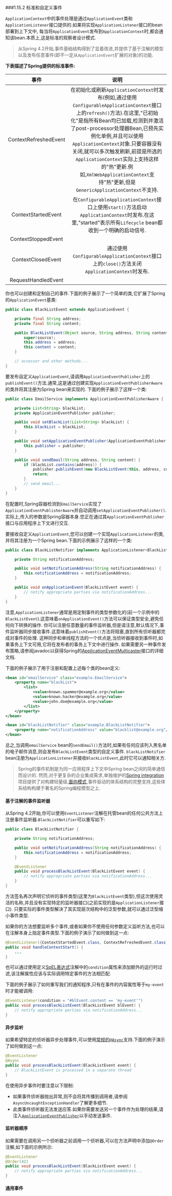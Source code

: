 ###1.15.2 标准和自定义事件

`ApplicationContext`中的事件处理是通过`ApplicationEvent`类和`ApplicationListener`接口提供的.如果将实现`ApplicationListener`接口的bean部署到上下文中,
每当将`ApplicationEvent`发布到`ApplicationContext`时,都会通知该bean.本质上,这是标准的观察者设计模式.

>从Spring 4.2开始,事件基础结构得到了显着改进,并提供了基于注解的模型以及发布任意事件(即不一定从`ApplicationEvent`扩展的对象)的功能.

**下表描述了Spring提供的标准事件:**


|事件|说明|
|:---:|:---:|
|ContextRefreshedEvent|在初始化或刷新`ApplicationContext`时发布(例如,通过使用`ConfigurableApplicationContext`接口上的`refresh()`方法).在这里,"已初始化"是指所有Bean均已加载,检测到并激活了post-processor处理器Bean,已预先实例化单例,并且可以使用`ApplicationContext`对象.只要容器没有关闭,就可以多次触发刷新,前提是所选的`ApplicationContext`实际上支持这样的"热"更新.例如,`XmlWebApplicationContext`支持"热"更新,但是`GenericApplicationContext`不支持.|
|ContextStartedEvent|在`ConfigurableApplicationContext`接口上使用`start()`方法启动`ApplicationContext`时发布.在这里,"started"表示所有`Lifecycle` bean都收到一个明确的启动信号.|
|ContextStoppedEvent||
|ContextClosedEvent|通过使用`ConfigurableApplicationContext`接口上的`close()`方法关闭`ApplicationContext`时发布.|
|RequestHandledEvent||


你也可以创建和定制自己的事件.下面的例子展示了一个简单的类,它扩展了Spring的`ApplicationEvent`基类:

```java
public class BlackListEvent extends ApplicationEvent {

    private final String address;
    private final String content;

    public BlackListEvent(Object source, String address, String content) {
        super(source);
        this.address = address;
        this.content = content;
    }

    // accessor and other methods...
}
```

要发布自定义`ApplicationEvent`,请调用`ApplicationEventPublisher`上的`publishEvent()`方法.通常,这是通过创建实现`ApplicationEventPublisherAware`的类并将其注册为Spring bean来实现的.
下面的例子展示了这样一个类:
```java
public class EmailService implements ApplicationEventPublisherAware {

    private List<String> blackList;
    private ApplicationEventPublisher publisher;

    public void setBlackList(List<String> blackList) {
        this.blackList = blackList;
    }

    public void setApplicationEventPublisher(ApplicationEventPublisher publisher) {
        this.publisher = publisher;
    }

    public void sendEmail(String address, String content) {
        if (blackList.contains(address)) {
            publisher.publishEvent(new BlackListEvent(this, address, content));
            return;
        }
        // send email...
    }
}
```

在配置时,Spring容器检测到`EmailService`实现了`ApplicationEventPublisherAware`并自动调用`setApplicationEventPublisher()`.
实际上,传入的参数是Spring容器本身.您正在通过其`ApplicationEventPublisher`接口与应用程序上下文进行交互.

要接收自定义`ApplicationEvent`,您可以创建一个实现`ApplicationListener`的类,并将其注册为一个Spring bean.下面的示例展示了这样的一个类:

```java
public class BlackListNotifier implements ApplicationListener<BlackListEvent> {

    private String notificationAddress;

    public void setNotificationAddress(String notificationAddress) {
        this.notificationAddress = notificationAddress;
    }

    public void onApplicationEvent(BlackListEvent event) {
        // notify appropriate parties via notificationAddress...
    }
}
```

注意,`ApplicationListener`通常是用定制事件的类型参数化的(前一个示例中的`BlackListEvent`).这意味着`onApplicationEvent()`方法可以保证类型安全,避免任何向下转换的操作.
你可以注册任意数量的事件监听器,但是请注意,默认情况下,事件监听器同步接收事件.这意味着`publishEvent()`方法将阻塞,直到所有侦听器都完成对事件的处理.
这种同步和单线程方法的一个优点是,当侦听器接收到事件时,如果事务上下文可用,它将在发布者的事务上下文中进行操作.
如果需要另一种事件发布策略,请参阅javadoc以获得Spring的[ApplicationEventMulticaster](https://docs.spring.io/spring-framework/docs/5.1.10.RELEASE/javadoc-api/org/springframework/context/event/ApplicationEventMulticaster.html)接口的详细文档.


下面的例子展示了用于注册和配置上述每个类的bean定义:

```xml
<bean id="emailService" class="example.EmailService">
    <property name="blackList">
        <list>
            <value>known.spammer@example.org</value>
            <value>known.hacker@example.org</value>
            <value>john.doe@example.org</value>
        </list>
    </property>
</bean>

<bean id="blackListNotifier" class="example.BlackListNotifier">
    <property name="notificationAddress" value="blacklist@example.org"/>
</bean>
```
总之,当调用`emailService` bean的`sendEmail()`方法时,如果有任何应该列入黑名单的电子邮件消息,则会发布`BlackListEvent`类型的自定义事件.
`blackListNotifier` bean注册为`ApplicationListener`并接收`BlackListEvent`,此时它可以通知相关方.

>Spring的事件机制是为同一应用程序上下文中Spring bean之间的简单通信而设计的.
>然而,对于更复杂的企业集成需求,单独维护的[Spring integration](https://spring.io/projects/spring-integration)项目提供了对构建轻量级,[面向模式](https://www.enterpriseintegrationpatterns.com/),事件驱动的体系结构的完整支持,这些体系结构构建于著名的Spring编程模型之上.


#### 基于注解的事件监听器

从Spring 4.2开始,你可以使用`EventListener`注解在托管bean的任何公共方法上注册事件监听器.`BlackListNotifier`可以重写如下:

```java
public class BlackListNotifier {

    private String notificationAddress;

    public void setNotificationAddress(String notificationAddress) {
        this.notificationAddress = notificationAddress;
    }

    @EventListener
    public void processBlackListEvent(BlackListEvent event) {
        // notify appropriate parties via notificationAddress...
    }
}
```
方法签名再次声明它侦听的事件类型(这里为`BlackListEvent`类型),但这次使用灵活的名称,并且没有实现特定的监听器接口(之前实现的是`ApplicationListener`接口).
只要实际的事件类型解决了其实现层次结构中的泛型参数,就可以通过泛型缩小事件类型.

如果你的方法想要监听多个事件,或者如果你不使用任何参数定义监听方法,也可以在注解本身上指定事件类型.下面的例子演示了如何做到这一点:

```java
@EventListener({ContextStartedEvent.class, ContextRefreshedEvent.class})
public void handleContextStart() {
    ...
}
```

也可以通过使用定义[SpEL表达式](https://docs.spring.io/spring/docs/5.1.10.RELEASE/spring-framework-reference/core.html#expressions)注解中的`condition`属性来添加额外的运行时过滤,该注解属性应该与实际调用特定事件的方法相匹配.

下面的例子展示了如何重写我们的通知程序,只有在事件的内容属性等于`my-event`时才能被调用:

```java
@EventListener(condition = "#blEvent.content == 'my-event'")
public void processBlackListEvent(BlackListEvent blEvent) {
    // notify appropriate parties via notificationAddress...
}
```

#### 异步监听

如果希望特定的侦听器异步处理事件,可以使用[常规的`@Async`](https://docs.spring.io/spring/docs/5.1.10.RELEASE/spring-framework-reference/integration.html#scheduling-annotation-support-async)支持.下面的例子演示了如何做到这一点:
```java
@EventListener
@Async
public void processBlackListEvent(BlackListEvent event) {
    // BlackListEvent is processed in a separate thread
}
```
在使用异步事件时要注意以下限制:

- 如果事件侦听器抛出异常,则不会将其传播到调用者,请参阅`AsyncUncaughtExceptionHandler`了解更多细节.
- 此类事件侦听器无法发送应答.如果你需要发送另一个事件作为处理的结果,请注入[`ApplicationEventPublisher`](https://docs.spring.io/spring-framework/docs/5.1.10.RELEASE/javadoc-api/org/springframework/aop/interceptor/AsyncUncaughtExceptionHandler.html)以手动发送事件.

#### 监听器顺序

如果需要在调用另一个侦听器之前调用一个侦听器,可以在方法声明中添加`@Order`注解,如下面的示例所示:
```java
@EventListener
@Order(42)
public void processBlackListEvent(BlackListEvent event) {
    // notify appropriate parties via notificationAddress...
}
```


#### 通用事件